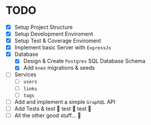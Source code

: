 # TODO #

- [x] Setup Project Structure
- [x] Setup Development Enviroment
- [X] Setup Test & Coverage Enviroment
- [X] Implement basic Server with `ExpressJs`
- [X] Database
  - [X] Design & Create `Postgres` SQL Database Schema
  - [X] Add `knex` migrations & seeds
- [ ] Services
  - [ ] `users`
  - [ ] `links`
  - [ ] `tags`
- [ ] Add and implement a simple `GraphQL` API
- [ ] Add Tests & test :see_no_evil: test :hear_no_evil: test :speak_no_evil:
- [ ] All the other good stuff... :metal: